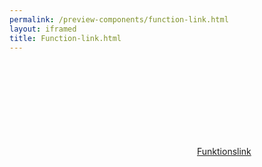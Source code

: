 ```yaml
--- 
permalink: /preview-components/function-link.html
layout: iframed 
title: Function-link.html
---
```

<div class="container">
    <div class="row">
        <div class="col-12 py-4">
            <a href="javascript:void(0);"
                class="function-link"><svg class="icon-svg "  focusable="false" aria-hidden="true" ><use xlink:href="#printer"></use></svg>Funktionslink</a>
        </div>
    </div>
</div>